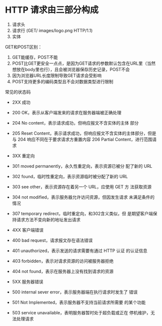 # HTTP 请求由三部分构成
 1. 请求头
 2. 请求行 (GET/ images/logo.png HTTP/1.1)
 3. 实体

 GET和POST区别：
  1. GET能缓存，POST不能
  2. POST比GET更安全一点点，是因为GET请求的参数默认包含在URL里（当然想放在body里也行），且会被浏览器保存历史记录，POST不会
  3. 因为浏览器URL长度限制导致GET请求会受影响
  4. POST支持更多的编码类型且不会对数据类型进行限制

 常见的状态码
  - 2XX 成功
  - 200 OK，表示从客户端发来的请求在服务器端被正确处理 
  - 204 No content，表示请求成功，但响应报文不含实体的主体 部分
  - 205 Reset Content，表示请求成功，但响应报文不含实体的主体部分，但是与 204 响应不同在于要求请求方重置内容 206 Partial Content，进行范围请求

  - 3XX 重定向
  - 301 moved permanently，永久性重定向，表示资源已被分 配了新的 URL
  - 302 found，临时性重定向，表示资源临时被分配了新的 URL 
  - 303 see other，表示资源存在着另一个 URL，应使用 GET 方 法获取资源
  - 304 not modified，表示服务器允许访问资源，但因发生请求 未满足条件的情况
  - 307 temporary redirect，临时重定向，和302含义类似，但 是期望客户端保持请求方法不变向新的地址发出请求

  - 4XX 客户端错误
  - 400 bad request，请求报文存在语法错误
  - 401 unauthorized，表示发送的请求需要有通过 HTTP 认证 的认证信息
  - 403 forbidden，表示对请求资源的访问被服务器拒绝
  - 404 not found，表示在服务器上没有找到请求的资源

  - 5XX 服务器错误
  - 500 internal sever error，表示服务器端在执行请求时发生了 错误
  - 501 Not Implemented，表示服务器不支持当前请求所需要 的某个功能
  - 503 service unavailable，表明服务器暂时处于超负载或正在 停机维护，无法处理请求
